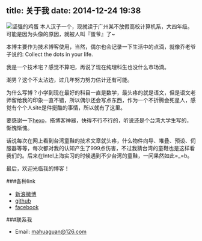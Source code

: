 title: 关于我
date: 2014-12-24 19:38
---
![坚强的鸡蛋](http://ccxcu.img43.wal8.com/img43/507748_20150118041318/142357281611.jpg)
本人汉子一个，现就读于广州某不放假高校计算机系，大四年级。可能是因为头像的原因，就被人叫『蛋爷』了~

本博主要作为技术博客使用，当然，偶尔也会记录一下生活中的点滴，就像乔老爷子说的: Collect the dots in your life.

我是一个技术宅？感觉不算吧，再说了现在纯理科生也没什么市场滴。

潮男？这个不太沾边，过几年努力努力估计还有可能。

为什么写博？小学到现在最好的科目一直是数学，最头疼的就是语文，但是语文老师留给我的印象一直不错，所以偶尔还会写点东西，作为一个不折腾会死星人，感觉有个个人site是件挺酷的事情，所以就有了这里。

要感谢一下[hexo](http://hexo.io)，搭博客神器，快得不行不行的，听说还是个台湾大学生写的，惭愧惭愧。

话说每次在网上看到台湾童鞋的技术文章就头疼，什么物件向导、堆叠、预设、伺服器等等，每次都对我的认知产生了999点伤害，不过我猜台湾的童鞋也是这样看我们的。后来在Intel上海实习的时候遇到不少台湾的童鞋，一问果然如此=_=b。

最后，欢迎光临我的博客！

###各种link
* [新浪微博](http://weibo.com/mahuaguan)
* [github](https://github.com/mafagan)
* [facebook](https://www.facebook.com/ma.winter.96)

###联系我
* Email: <mahuaguan@126.com>
